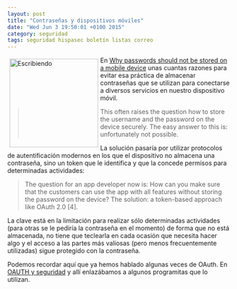 ```yaml
---
layout: post
title: "Contraseñas y dispositivos móviles"
date: "Wed Jun 3 19:50:01 +0100 2015"
category: seguridad
tags: seguridad hispasec boletín listas correo
---
```





<a href="https://www.flickr.com/photos/fernand0/3549004527/" title="Teléfono"><img src="https://farm4.staticflickr.com/3128/3549004527_0962121bc6_m.jpg" width="200"  alt="Escribiendo" style="float:left; margin:5px"></a>

En [Why passwords should not be stored on a mobile device](http://mobilesecurityares.blogspot.com.es/2014/12/why-passwords-should-not-be-stored-on.html) unas cuantas razones para evitar esa práctica de almacenar contraseñas que se utilizan para conectarse a diversos servicios en nuestro dispositivo móvil.

>This often raises the question how to store the username and the password on the device securely. The easy answer to this is: unfortunately not possible.

La solución pasaría por utilizar protocolos de autentificación modernos en los que el dispositivo no almacena una contraseña, sino un token que le identifica y que la concede permisos para  determinadas actividades:

>The question for an app developer now is: How can you make sure that the customers can use the app with all features without storing the password on the device? The solution: a token-based approach like OAuth 2.0 [4]. 

La clave está en la limitación para realizar sólo determinadas actividades (para otras se le pediría la contraseña en el momento) de forma que no está almacenada, no tiene que teclearla en cada ocasión que necesita hacer algo y el acceso a las partes más valiosas (pero menos frecuentemente utilizadas) sigue protegido con la contraseña.

Podemos recordar aquí que ya hemos hablado algunas veces de OAuth. En [OAUTH y seguridad](http://fernand0.github.io/Seguridad-OAuth/) y allí enlazábamos a algunos programitas que lo utilizan.
